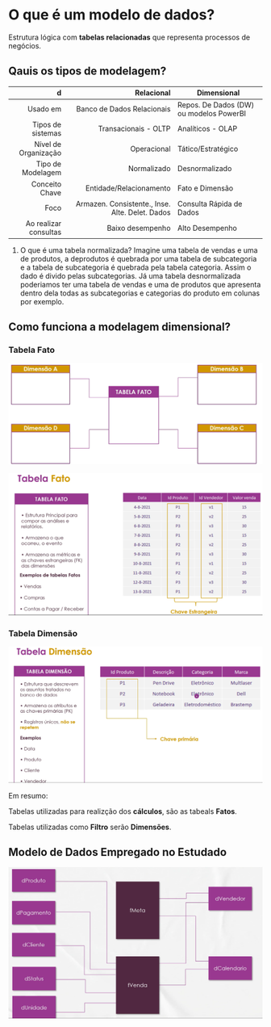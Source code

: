 # O que é um modelo de dados? 

Estrutura lógica com **tabelas relacionadas** que representa processos de negócios. 

## Qauis os tipos de modelagem? 

|             d       | Relacional                                     | Dimensional                            |
|--------------------:|-----------------------------------------------:|----------------------------------------|
|Usado em             |Banco de Dados Relacionais                      | Repos. De Dados (DW) ou modelos PowerBI|
|Tipos de sistemas    |Transacionais - OLTP                            | Analíticos - OLAP                      |
|Nível de Organização |Operacional                                     | Tático/Estratégico                     |
|Tipo de Modelagem    |Normalizado                                     | Desnormalizado                         |
|Conceito Chave       |Entidade/Relacionamento                         | Fato e Dimensão                        |
|Foco                 |Armazen. Consistente., Inse. Alte. Delet. Dados | Consulta Rápida de Dados               |
|Ao realizar consultas|Baixo desempenho                                | Alto Desempenho                        |

1. O que é uma tabela normalizada? Imagine uma tabela de vendas e uma de produtos, a deprodutos é quebrada por uma tabela de subcategoria e a tabela de subcategoria é quebrada pela tabela categoria.  Assim o dado é divido pelas subcategorias. 
Já uma tabela desnormalizada poderiamos ter uma tabela de vendas e uma de produtos que apresenta dentro dela todas as subcategorias e categorias do produto em colunas por exemplo. 

## Como funciona a modelagem dimensional? 

### Tabela Fato

![Tabela Fato](tabela_fato.PNG)

![Tabela Fato Explicação](tabela_fato_explanation.PNG)

### Tabela Dimensão

![Tabela Fato](tabela_dimensao.PNG)


Em resumo: 

Tabelas utilizadas para realizção dos **cálculos**, são as tabeals **Fatos**.

Tabelas utilizadas como **Filtro** serão **Dimensões**.

## Modelo de Dados Empregado no Estudado

![Modelo Estudado](modelo_estudado.PNG)




